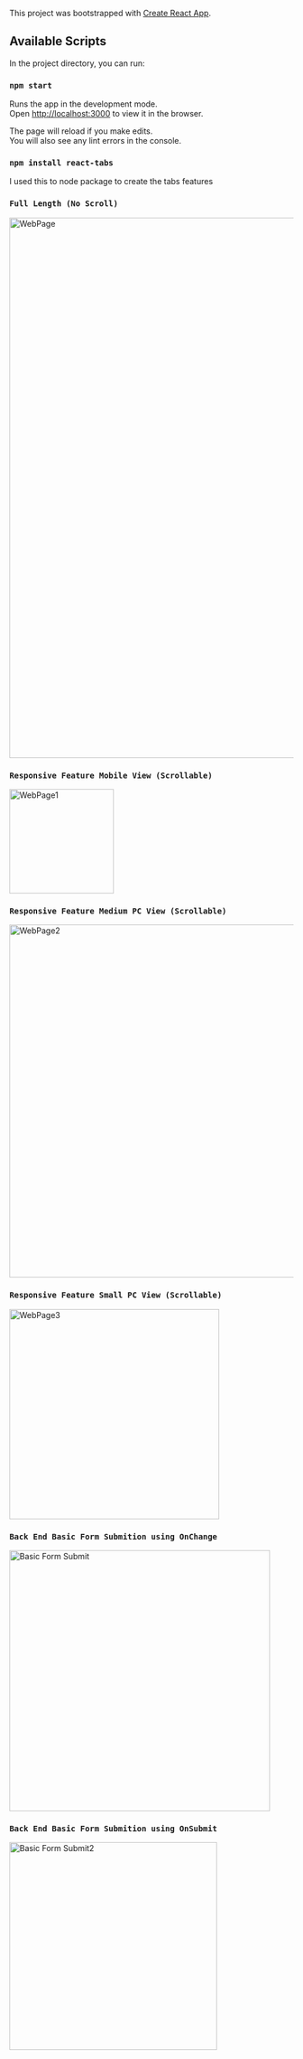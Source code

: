 This project was bootstrapped with [Create React App](https://github.com/facebook/create-react-app).

## Available Scripts

In the project directory, you can run:

### `npm start`

Runs the app in the development mode.<br />
Open [http://localhost:3000](http://localhost:3000) to view it in the browser.

The page will reload if you make edits.<br />
You will also see any lint errors in the console.

### `npm install react-tabs`

I used this to node package to create the tabs features

### `Full Length (No Scroll)`
<img width="957" alt="WebPage" src="https://user-images.githubusercontent.com/56749667/76273208-92476880-623a-11ea-8c85-cd04f66adc26.png">

### `Responsive Feature Mobile View (Scrollable)`
<img width="185" alt="WebPage1" src="https://user-images.githubusercontent.com/56749667/76273365-ec482e00-623a-11ea-9bb1-5aa1f234cd74.png">

### `Responsive Feature Medium PC View (Scrollable)` 
<img width="625" alt="WebPage2" src="https://user-images.githubusercontent.com/56749667/76273760-dc7d1980-623b-11ea-9c0f-06eb9e7fe399.png">

### `Responsive Feature Small PC View (Scrollable)` 
<img width="372" alt="WebPage3" src="https://user-images.githubusercontent.com/56749667/76274233-4cd86a80-623d-11ea-8bb8-66fb60f7f0cf.png">

### `Back End Basic Form Submition using OnChange` 
<img width="462" alt="Basic Form Submit" src="https://user-images.githubusercontent.com/56749667/76462186-79f05e80-639e-11ea-9eaa-05fb0b6b03ac.png">

### `Back End Basic Form Submition using OnSubmit` 
<img width="368" alt="Basic Form Submit2" src="https://user-images.githubusercontent.com/56749667/76462290-a86e3980-639e-11ea-91ac-995671ee36c1.png">


